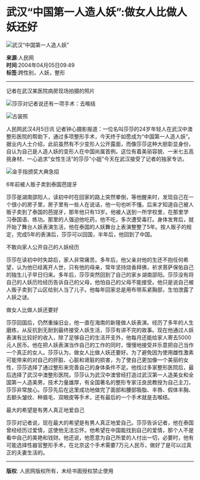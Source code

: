 # 武汉“中国第一人造人妖”:做女人比做人妖还好

![武汉“中国第一人造人妖”](http://image2.sina.com.cn/dy/s/2004-04-05/U49P1T1D3095036F21DT20040405094922.jpg)

**来源**:人民网  
**时间**:2004年04月05日09:49  
**标签**:跨性别，人妖，整形

----

记者在武汉某医院病房现场拍摄的照片

![莎莎对记者说还有一项手术：去喉结](http://image2.sina.com.cn/dy/s/2004-04-05/U49P1T1D3095036F23DT20040405094922.jpg)

![古装照](http://image2.sina.com.cn/dy/s/2004-04-05/U49P1T1D3095036F1394DT20040405094922.jpg)

人民网武汉4月5日讯 记者钟心摄影报道：一位名叫莎莎的24岁年轻人在武汉中澳整形医院的帮助下，通过多项整形手术，今天终于如愿成为“中国第一人造人妖”。据业内人士介绍，此前虽然有不少变形人公开露面，而像莎莎这种大胆彰显身份，自认为自己是人造人妖的变形人在中国尚属首例。这位有着美丽容貌、一米七五高挑身材、一心追求“女性生活”的莎莎“小姐”今天在武汉接受了记者的独家专访。

![金手指颁奖大典急招](http://image2.sina.com.cn/dy/images/xfrd_04.gif)

6年前被人贩子卖到泰国芭提牙

莎莎是湖南邵阳人，读初中时在回家的路上突然晕倒，等他醒来时，发现自己在一个很小的房子里，房子里有一些人在说话，他一句也听不懂。后来才知道自己被人贩子卖到了泰国的芭提牙，那年他只有13岁。他被人送到一所学校里，在那里学习泰国语、练功。那里的人强迫他吃药，他不吃，多次遭受毒打。身体发育后，就开始了舞台人妖表演生活，他在泰国的人妖舞台上表演整整了5年。按人贩子的规定，完成5年的表演后，莎莎可以回国，半年后，他回到了中国。

不敢向家人公开自己的人妖经历

莎莎在读初中时失踪后，家人非常痛苦。多年后，他父亲对他的生还不抱任何希望，认为他已经离开人世，只有他的母亲，常年坚持烧香拜佛，祈求菩萨保佑自己的独生儿子早日归来。多年后，莎莎突然回到了自己的家乡湖南邵阳。莎莎没有将自己的人妖历险经历告诉自己的父母，他怕自己的父母不能接受。他只是说自己被人贩子卖到了山区给别人当了儿子。他每年回家总是用布带系紧胸部，生怕泄露了人妖之谜。

做女人比做人妖还要好

莎莎回国后，仍然重操旧业，他一直在海南的新隆做人妖表演。经历了多年的人生磨练，从反抗到无耐到最终接受人妖生活，莎莎有讲不完的故事。现在他通过人妖表演有比较好的收入，除了足够自己的生活开支外，他每月还能给家人寄去5000元人民币。他在把人妖表演当作自己的工作的同时，慢慢地接受并乐意把自己当作一个真正的女人。莎莎认为，做女人比做人妖还要好。为了避免因为使用雌性激素可能带来的对自己的肝脏、心脏和肾脏的损害，为了使自己更加像一个美丽的女性，莎莎选择了通过整形来完善自己的身体条件不足。他找过多家整形医院后，最后选择了武汉中澳整形医院。莎莎认为武汉中澳曾经打造过武汉第一人造美女和全国第一人造美男，技术力量雄厚，有全国著名的整形专家汪良民教授为自己主刀，莎莎非常放心。莎莎先后在这里成功地做完了面部和腰部吸脂、丰唇、假体丰胸、去额头皱纹、种眉毛、双眼皮等手术，还有最后的一个手术就是去喉结。

最大的希望是有男人真正地爱自己

莎莎对记者说，现在最大的希望是有男人真正地爱自己。莎莎告诉记者，他在泰国曾经经历过爱情，这使他无法忘怀。他希望在中国能找到自己的爱情，那个人不是看中自己的美艳和钱财。他还说，他愿意为自己所爱的人付出一切，必要时，他有可能选择性器官整形手术，在北京这个手术需要7万元人民币，做好了是可以过真正的夫妻生活的。

---

**版权**: 人民网版权所有，未经书面授权禁止使用